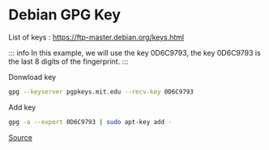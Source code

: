 # Debian GPG Key

List of keys : https://ftp-master.debian.org/keys.html

::: info
In this example, we will use the key 0D6C9793, the key 0D6C9793 is the last 8 digits of the fingerprint.
:::

Donwload key

```bash
gpg --keyserver pgpkeys.mit.edu --recv-key 0D6C9793
```

Add key

```bash
gpg -a --export 0D6C9793 | sudo apt-key add -
```

[Source](https://www.debian.org/doc/manuals/securing-debian-manual/deb-pack-sign.en.html)
